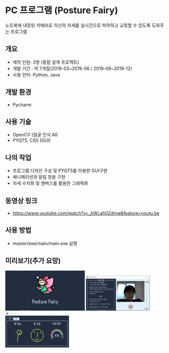 # PC 프로그램 (Posture Fairy)

노트북에 내장된 카메라로 자신의 자세를 실시간으로 파악하고 교정할 수 있도록 도와주는 프로그램

## 개요

+ 제작 인원: 3명 (종합 설계 프로젝트)
+ 개발 기간 : 약 7개월(2019-03\~2019-06 / 2019-09\~2019-12)
+ 사용 언어: Python, Java

## 개발 환경

+ Pycharm

## 사용 기술

+ OpenCV (얼굴 인식 AI)
+ PYQT5, CSS (GUI)

## 나의 작업

+ 프로그램 디자인 구성 및 PYQT5를 이용한 GUI구현
+ 애니메이션과 알림 창을 구현
+ 자세 수치화 및 캔버스를 활용한 그래픽화

## 동영상 링크

+ https://www.youtube.com/watch?v=_kWLah0Zdmw&feature=youtu.be

## 사용 방법

+ master/exe/main/main.exe 실행

## 미리보기(추가 요망)

<img src="./image/그림1.png" width="50%" height="50%"> 

<img src="./image/그림2.png" width="40%" height="40%">

<img src="./image/그림3.png" width="40%" height="40%">
